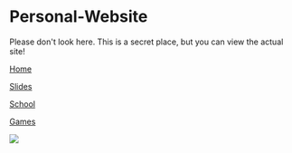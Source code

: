 # Personal-Website
Please don't look here. This is a secret place, but you can view the actual site!

[Home](https://rustyrhuskey.tk/)

[Slides](https://slides.rustyrhuskey.tk/)

[School](https://school.rustyrhuskey.tk/)

[Games](https://games.rustyrhuskey.tk/)

<a href="https://wakatime.com"><img src="https://wakatime.com/share/@RHG/5a8a5213-8b0b-4c71-9b7b-88ec08dc8fef.png" /></a>

